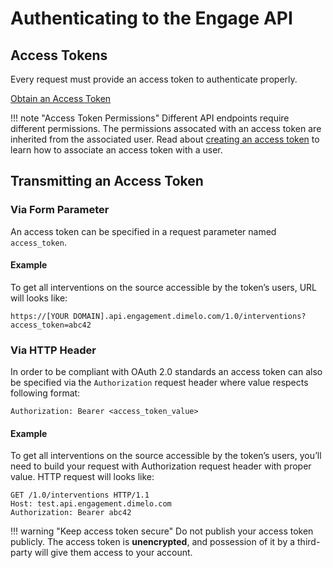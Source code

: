# Authenticating to the Engage API

## Access Tokens

Every request must provide an access token to authenticate properly.

<a class="btn btn-primary" href="../access-token/">Obtain an Access Token</a>

!!! note "Access Token Permissions"
    Different API endpoints require different permissions. The permissions assocated with an access token are inherited from the associated user. Read about [creating an access token](../access-token/) to learn how to associate an access token with a user. 

## Transmitting an Access Token

### Via Form Parameter

An access token can be specified in a request parameter named `access_token`.

#### Example

To get all interventions on the source accessible by the token’s users, URL will looks like:

`https://[YOUR DOMAIN].api.engagement.dimelo.com/1.0/interventions?access_token=abc42`

### Via HTTP Header

In order to be compliant with OAuth 2.0 standards an access token can also be specified via the `Authorization` request header where value respects following format:

`Authorization: Bearer <access_token_value>`

#### Example

To get all interventions on the source accessible by the token’s users, you’ll need to build your request with Authorization request header with proper value. HTTP request will looks like:

```http
GET /1.0/interventions HTTP/1.1
Host: test.api.engagement.dimelo.com
Authorization: Bearer abc42
```

!!! warning "Keep access token secure"
    Do not publish your access token publicly. The access token is **unencrypted**, and possession of it by a third-party will give them access to your account. 




